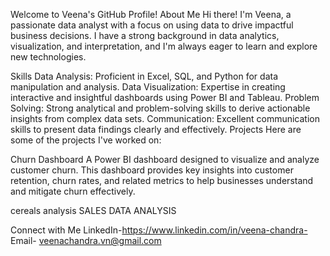 Welcome to Veena's GitHub Profile!
About Me
Hi there! I'm Veena, a passionate data analyst with a focus on using data to drive impactful business decisions. I have a strong background in data analytics, visualization, and interpretation, and I'm always eager to learn and explore new technologies.

Skills
Data Analysis: Proficient in Excel, SQL, and Python for data manipulation and analysis.
Data Visualization: Expertise in creating interactive and insightful dashboards using Power BI and Tableau.
Problem Solving: Strong analytical and problem-solving skills to derive actionable insights from complex data sets.
Communication: Excellent communication skills to present data findings clearly and effectively.
Projects
Here are some of the projects I've worked on:

Churn Dashboard
A Power BI dashboard designed to visualize and analyze customer churn. This dashboard provides key insights into customer retention, churn rates, and related metrics to help businesses understand and mitigate churn effectively.

cereals analysis
SALES DATA ANALYSIS




Connect with Me
LinkedIn-https://www.linkedin.com/in/veena-chandra-
Email-   veenachandra.vn@gmail.com


